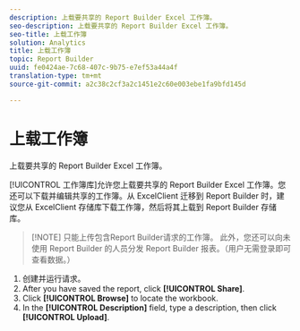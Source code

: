 ```yaml
---
description: 上载要共享的 Report Builder Excel 工作簿。
seo-description: 上载要共享的 Report Builder Excel 工作簿。
seo-title: 上载工作簿
solution: Analytics
title: 上载工作簿
topic: Report Builder
uuid: fe0424ae-7c68-407c-9b75-e7ef53a44a4f
translation-type: tm+mt
source-git-commit: a2c38c2cf3a2c1451e2c60e003ebe1fa9bfd145d

---
```



# 上载工作簿

上载要共享的 Report Builder Excel 工作簿。

[!UICONTROL 工作簿库]允许您上载要共享的 Report Builder Excel 工作簿。您还可以下载并编辑共享的工作簿。从 ExcelClient 迁移到 Report Builder 时，建议您从 ExcelClient 存储库下载工作簿，然后将其上载到 Report Builder 存储库。

> [!NOTE] 只能上传包含Report Builder请求的工作簿。 此外，您还可以向未使用 Report Builder 的人员分发 Report Builder 报表。（用户无需登录即可查看数据。）

1. 创建并运行请求。
1. After you have saved the report, click **[!UICONTROL Share]**.
1. Click **[!UICONTROL Browse]** to locate the workbook.
1. In the **[!UICONTROL Description]** field, type a description, then click **[!UICONTROL Upload]**.

